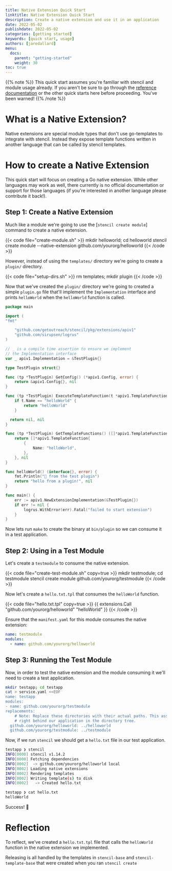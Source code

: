 ```yaml
---
title: Native Extension Quick Start
linktitle: Native Extension Quick Start
description: Create a native extension and use it in an application
date: 2022-05-02
publishdate: 2022-05-02
categories: [getting started]
keywords: [quick start, usage]
authors: [jaredallard]
menu:
  docs:
    parent: "getting-started"
    weight: 30
toc: true
---
```


{{% note %}}
This quick start assumes you're familiar with stencil and module usage already. If you aren't be sure to go through the [reference documentation](/stencil/reference/) or the other quick starts here before proceeding. You've been warned!
{{% /note %}}

# What is a Native Extension?

Native extensions are special module types that don't use go-templates to integrate with stencil. Instead they expose template functions written in another language that can be called by stencil templates.

# How to create a Native Extension

This quick start will focus on creating a Go native extension. While other languages may work as well, there currently is no official documentation or support for those languages (if you're interested in another language please contribute it back!).

## Step 1: Create a Native Extension

Much like a module we're going to use the [`stencil create module`] command to create a native extension.

{{< code file="create-module.sh" >}}
mkdir helloworld; cd helloworld
stencil create module --native-extension github.com/yourorg/helloworld
{{< /code >}}

However, instead of using the `templates/` directory we're going to create a `plugin/` directory.

{{< code file="setup-dirs.sh" >}}
rm templates; mkdir plugin
{{< /code >}}

Now that we've created the `plugin/` directory we're going to created a simple `plugin.go` file that'll implement the `Implementation` interface and prints `helloWorld` when the `helloWorld` function is called.

```go
package main

import (
"fmt"

	"github.com/getoutreach/stencil/pkg/extensions/apiv1"
	"github.com/sirupsen/logrus"
)

// _ is a compile time assertion to ensure we implement
// the Implementation interface
var _ apiv1.Implementation = &TestPlugin{}

type TestPlugin struct{}

func (tp *TestPlugin) GetConfig() (*apiv1.Config, error) {
	return &apiv1.Config{}, nil
}

func (tp *TestPlugin) ExecuteTemplateFunction(t *apiv1.TemplateFunctionExec) (interface{}, error) {
	if t.Name == "helloWorld" {
		return "helloWorld"
	}

  return nil, nil
}

func (tp *TestPlugin) GetTemplateFunctions() ([]*apiv1.TemplateFunction, error) {
	return []*apiv1.TemplateFunction{
		{
			Name: "helloWorld",
		},
	}, nil
}

func helloWorld() (interface{}, error) {
	fmt.Println("👋 from the test plugin")
	return "hello from a plugin!", nil
}

func main() {
	err := apiv1.NewExtensionImplementation(&TestPlugin{})
	if err != nil {
		logrus.WithError(err).Fatal("failed to start extension")
	}
}
```

Now lets run `make` to create the binary at `bin/plugin` so we can consume it in a test application.

## Step 2: Using in a Test Module

Let's create a `testmodule` to consume the native extension.

{{< code file="create-test-module.sh" copy=true >}}
mkdir testmodule; cd testmodule
stencil create module github.com/yourorg/testmodule
{{< /code >}}

Now let's create a `hello.txt.tpl` that consumes the `helloWorld` function.

{{< code file="hello.txt.tpl" copy=true >}}
{{ extensions.Call "github.com/yourorg/helloworld" "helloWorld" }}
{{< /code >}}

Ensure that the `manifest.yaml` for this module consumes the native extension:

```yaml
name: testmodule
modules:
  - name: github.com/yourorg/helloworld
```

## Step 3: Running the Test Module

Now, in order to test the native extension and the module consuming it we'll need to create a test application.

```bash
mkdir testapp; cd testapp
cat > service.yaml <<EOF
name: testapp
modules:
- name: github.com/yourorg/testmodule
replacements:
	# Note: Replace these directories with their actual paths. This assumes they're
	# right behind our application in the directory tree.
  github.com/yourorg/helloworld: ../helloworld
  github.com/yourorg/testmodule: ../testmodule
```

Now, if we run `stencil` we should get a `hello.txt` file in our test application.

```bash
testapp ❯ stencil
INFO[0000] stencil v1.14.2
INFO[0000] Fetching dependencies
INFO[0002]  -> github.com/yourorg/helloworld local
INFO[0002] Loading native extensions
INFO[0002] Rendering templates
INFO[0002] Writing template(s) to disk
INFO[0002]   -> Created hello.txt

testapp ❯ cat hello.txt
helloWorld
```

Success! :tada:

# Reflection

To reflect, we've created a `hello.txt.tpl` file that calls the `helloWorld` function in the native extension we implemented.

Releasing is all handled by the templates in `stencil-base` and `stencil-template-base` that were created when you ran `stencil create`
